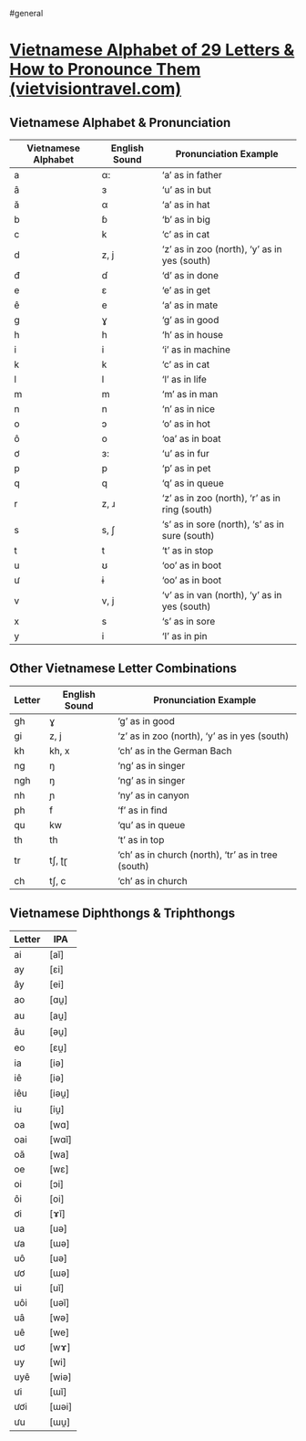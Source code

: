 #general 

# [Vietnamese Alphabet of 29 Letters & How to Pronounce Them (vietvisiontravel.com)](https://www.vietvisiontravel.com/post/vietnamese-alphabet-pronunciation-vietnam-language/)

## Vietnamese Alphabet & Pronunciation

| Vietnamese Alphabet | English Sound | Pronunciation Example                          |
|---------------------|---------------|------------------------------------------------|
| a                   | α:            | ‘a’ as in father                               |
| â                   | ɜ             | ‘u’ as in but                                  |
| ă                   | α             | ‘a’ as in hat                                  |
| b                   | ɓ             | ‘b’ as in big                                  |
| c                   | k             | ‘c’ as in cat                                  |
| d                   | z, j          | ‘z’ as in zoo (north), ‘y’ as in yes (south)   |
| đ                   | ɗ             | ‘d’ as in done                                 |
| e                   | ε             | ‘e’ as in get                                  |
| ê                   | e             | ‘a’ as in mate                                 |
| g                   | ɣ             | ‘g’ as in good                                 |
| h                   | h             | ‘h’ as in house                                |
| i                   | i             | ‘i’ as in machine                              |
| k                   | k             | ‘c’ as in cat                                  |
| l                   | l             | ‘l’ as in life                                 |
| m                   | m             | ‘m’ as in man                                  |
| n                   | n             | ‘n’ as in nice                                 |
| o                   | ɔ             | ‘o’ as in hot                                  |
| ô                   | o             | ‘oa’ as in boat                                |
| ơ                   | ɜ:            | ‘u’ as in fur                                  |
| p                   | p             | ‘p’ as in pet                                  |
| q                   | q             | ‘q’ as in queue                                |
| r                   | z, ɹ          | ‘z’ as in zoo (north), ‘r’ as in ring (south)  |
| s                   | s, ∫          | ‘s’ as in sore (north), ‘s’ as in sure (south) |
| t                   | t             | ‘t’ as in stop                                 |
| u                   | ʊ             | ‘oo’ as in boot                                |
| ư                   | ɨ             | ‘oo’ as in boot                                |
| v                   | v, j          | ‘v’ as in van (north), ‘y’ as in yes (south)   |
| x                   | s             | ‘s’ as in sore                                 |
| y                   | i             | ‘I’ as in pin                                  |

## Other Vietnamese Letter Combinations

| Letter | English Sound | Pronunciation Example                              |
|--------|---------------|----------------------------------------------------|
| gh     | ɣ             | ‘g’ as in good                                     |
| gi     | z, j          | ‘z’ as in zoo (north), ‘y’ as in yes (south)       |
| kh     | kh, x         | ‘ch’ as in the German Bach                         |
| ng     | ŋ             | ‘ng’ as in singer                                  |
| ngh    | ŋ             | ‘ng’ as in singer                                  |
| nh     | ɲ             | ‘ny’ as in canyon                                  |
| ph     | f             | ‘f’ as in find                                     |
| qu     | kw            | ‘qu’ as in queue                                   |
| th     | th            | ‘t’ as in top                                      |
| tr     | t∫, ʈɽ        | ‘ch’ as in church (north), ‘tr’ as in tree (south) |
| ch     | t∫, c         | ‘ch’ as in church                                  |


## Vietnamese Diphthongs & Triphthongs

| Letter | IPA   |
|--------|-------|
| ai     | [aĭ]  |
| ay     | [ɛi]  |
| ây     | [ei]  |
| ao     | [ɑu̯]  |
| au     | [au̯]  |
| âu     | [əu̯]  |
| eo     | [ɛu̯]  |
| ia     | [iə]  |
| iê     | [iə]  |
| iêu    | [iəu̯] |
| iu     | [iu̯]  |
| oa     | [wɑ]  |
| oai    | [wɑĭ] |
| oă     | [wa]  |
| oe     | [wɛ]  |
| oi     | [ɔi]  |
| ôi     | [oi]  |
| ơi     | [ɤĭ]  |
| ua     | [uə]  |
| ưa     | [ɯə]  |
| uô     | [uə]  |
| ươ     | [ɯə]  |
| ui     | [uĭ]  |
| uôi    | [uəĭ] |
| uâ     | [wə]  |
| uê     | [we]  |
| uơ     | [wɤ]  |
| uy     | [wi]  |
| uyê    | [wiə] |
| ưi     | [ɯĭ]  |
| ươi    | [ɯəi] |
| ưu     | [ɯu̯]  |



